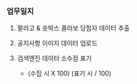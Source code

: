 ### 업무일지

1. 팔라고 & 숏박스 콜라보 당첨자 데이터 추출

2. 공지사항 이미지 데이터 업로드

3. 검색엔진 데이터 소수점 표기

   - (수집 시 X 100) (표기 시 / 100)
